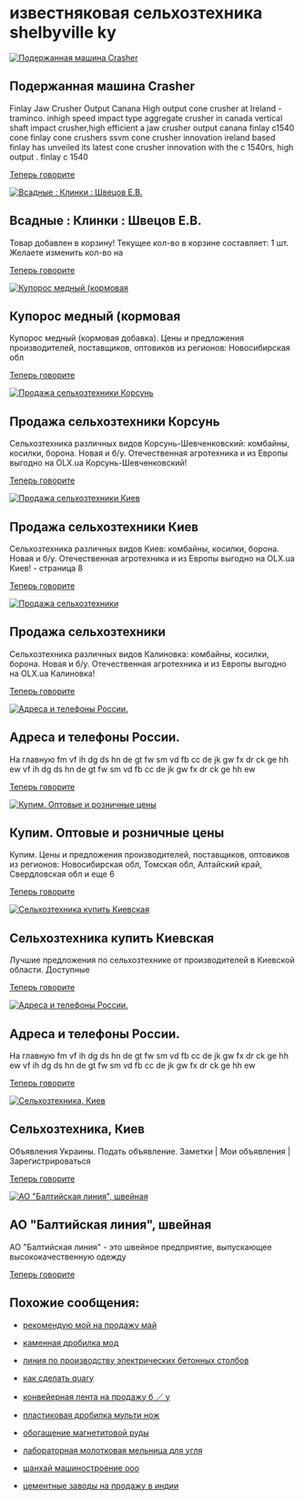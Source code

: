 # известняковая сельхозтехника shelbyville ky
<a href="https://mnn.zoosnet.net/LR/Chatpre.aspx?id=MNN94995150&p=https://ateliertankink.nl/" target="_blank">![Подержанная машина Crasher](https://github.com/aggregatecrushing/img/raw/main/123.jpg)</a>
## Подержанная машина Crasher
Finlay Jaw Crusher Output Canana ﻿High output cone crusher at Ireland - traminco. inhigh speed impact type aggregate crusher in canada vertical shaft impact crusher,high efficient a jaw crusher output canana finlay c1540 cone finlay cone crushers ssvm cone crusher innovation ireland based finlay has unveiled its latest cone crusher innovation with the c 1540rs, high output . finlay c 1540 
<a href="https://mnn.zoosnet.net/LR/Chatpre.aspx?id=MNN94995150&p=https://ateliertankink.nl/" target="_blank">Теперь говорите</a>
<a href="https://mnn.zoosnet.net/LR/Chatpre.aspx?id=MNN94995150&p=https://ateliertankink.nl/" target="_blank">![Всадные : Клинки : Швецов Е.В.](https://github.com/aggregatecrushing/img/raw/main/473.jpg)</a>
## Всадные : Клинки : Швецов Е.В.
Товар добавлен в корзину! Текущее кол-во в корзине составляет: 1 шт. Желаете изменить кол-во на
<a href="https://mnn.zoosnet.net/LR/Chatpre.aspx?id=MNN94995150&p=https://ateliertankink.nl/" target="_blank">Теперь говорите</a>
<a href="https://mnn.zoosnet.net/LR/Chatpre.aspx?id=MNN94995150&p=https://ateliertankink.nl/" target="_blank">![Купорос медный (кормовая ](https://github.com/aggregatecrushing/img/raw/main/546.jpg)</a>
## Купорос медный (кормовая 
Купорос медный (кормовая добавка). Цены и предложения производителей, поставщиков, оптовиков из регионов: Новосибирская обл
<a href="https://mnn.zoosnet.net/LR/Chatpre.aspx?id=MNN94995150&p=https://ateliertankink.nl/" target="_blank">Теперь говорите</a>
<a href="https://mnn.zoosnet.net/LR/Chatpre.aspx?id=MNN94995150&p=https://ateliertankink.nl/" target="_blank">![Продажа сельхозтехники Корсунь ](https://github.com/aggregatecrushing/img/raw/main/28.jpg)</a>
## Продажа сельхозтехники Корсунь 
Сельхозтехника различных видов Корсунь-Шевченковский: комбайны, косилки, борона. Новая и б/у. Отечественная агротехника и из Европы выгодно на OLX.ua Корсунь-Шевченковский!
<a href="https://mnn.zoosnet.net/LR/Chatpre.aspx?id=MNN94995150&p=https://ateliertankink.nl/" target="_blank">Теперь говорите</a>
<a href="https://mnn.zoosnet.net/LR/Chatpre.aspx?id=MNN94995150&p=https://ateliertankink.nl/" target="_blank">![Продажа сельхозтехники Киев ](https://github.com/aggregatecrushing/img/raw/main/261.jpg)</a>
## Продажа сельхозтехники Киев 
Сельхозтехника различных видов Киев: комбайны, косилки, борона. Новая и б/у. Отечественная агротехника и из Европы выгодно на OLX.ua Киев! - страница 8
<a href="https://mnn.zoosnet.net/LR/Chatpre.aspx?id=MNN94995150&p=https://ateliertankink.nl/" target="_blank">Теперь говорите</a>
<a href="https://mnn.zoosnet.net/LR/Chatpre.aspx?id=MNN94995150&p=https://ateliertankink.nl/" target="_blank">![Продажа сельхозтехники ](https://github.com/aggregatecrushing/img/raw/main/238.jpg)</a>
## Продажа сельхозтехники 
Сельхозтехника различных видов Калиновка: комбайны, косилки, борона. Новая и б/у. Отечественная агротехника и из Европы выгодно на OLX.ua Калиновка!
<a href="https://mnn.zoosnet.net/LR/Chatpre.aspx?id=MNN94995150&p=https://ateliertankink.nl/" target="_blank">Теперь говорите</a>
<a href="https://mnn.zoosnet.net/LR/Chatpre.aspx?id=MNN94995150&p=https://ateliertankink.nl/" target="_blank">![Адреса и телефоны России.](https://github.com/aggregatecrushing/img/raw/main/405.jpg)</a>
## Адреса и телефоны России.
На главную fm vf ih dg ds hn de gt fw sm vd fb cc de jk gw fx dr ck ge hh ew vf ih dg ds hn de gt fw sm vd fb cc de jk gw fx dr ck ge hh ew
<a href="https://mnn.zoosnet.net/LR/Chatpre.aspx?id=MNN94995150&p=https://ateliertankink.nl/" target="_blank">Теперь говорите</a>
<a href="https://mnn.zoosnet.net/LR/Chatpre.aspx?id=MNN94995150&p=https://ateliertankink.nl/" target="_blank">![Купим. Оптовые и розничные цены ](https://github.com/aggregatecrushing/img/raw/main/540.jpg)</a>
## Купим. Оптовые и розничные цены 
Купим. Цены и предложения производителей, поставщиков, оптовиков из регионов: Новосибирская обл, Томская обл, Алтайский край, Свердловская обл и еще 6
<a href="https://mnn.zoosnet.net/LR/Chatpre.aspx?id=MNN94995150&p=https://ateliertankink.nl/" target="_blank">Теперь говорите</a>
<a href="https://mnn.zoosnet.net/LR/Chatpre.aspx?id=MNN94995150&p=https://ateliertankink.nl/" target="_blank">![Сельхозтехника купить Киевская ](https://github.com/aggregatecrushing/img/raw/main/664.jpg)</a>
## Сельхозтехника купить Киевская 
Лучшие предложения по сельхозтехнике от производителей в Киевской области. Доступные 
<a href="https://mnn.zoosnet.net/LR/Chatpre.aspx?id=MNN94995150&p=https://ateliertankink.nl/" target="_blank">Теперь говорите</a>
<a href="https://mnn.zoosnet.net/LR/Chatpre.aspx?id=MNN94995150&p=https://ateliertankink.nl/" target="_blank">![Адреса и телефоны России.](https://github.com/aggregatecrushing/img/raw/main/431.jpg)</a>
## Адреса и телефоны России.
На главную fm vf ih dg ds hn de gt fw sm vd fb cc de jk gw fx dr ck ge hh ew vf ih dg ds hn de gt fw sm vd fb cc de jk gw fx dr ck ge hh ew
<a href="https://mnn.zoosnet.net/LR/Chatpre.aspx?id=MNN94995150&p=https://ateliertankink.nl/" target="_blank">Теперь говорите</a>
<a href="https://mnn.zoosnet.net/LR/Chatpre.aspx?id=MNN94995150&p=https://ateliertankink.nl/" target="_blank">![Сельхозтехника, Киев](https://github.com/aggregatecrushing/img/raw/main/447.jpg)</a>
## Сельхозтехника, Киев
Объявления Украины. Подать объявление. Заметки | Мои объявления | Зарегистрироваться
<a href="https://mnn.zoosnet.net/LR/Chatpre.aspx?id=MNN94995150&p=https://ateliertankink.nl/" target="_blank">Теперь говорите</a>
<a href="https://mnn.zoosnet.net/LR/Chatpre.aspx?id=MNN94995150&p=https://ateliertankink.nl/" target="_blank">![АО "Балтийская линия", швейная ](https://github.com/aggregatecrushing/img/raw/main/554.jpg)</a>
## АО "Балтийская линия", швейная 
АО "Балтийская линия" - это швейное предприятие, выпускающее высококачественную одежду 
<a href="https://mnn.zoosnet.net/LR/Chatpre.aspx?id=MNN94995150&p=https://ateliertankink.nl/" target="_blank">Теперь говорите</a>
## Похожие сообщения:
* [рекомендую мой на продажу май](%D1%80%D0%B5%D0%BA%D0%BE%D0%BC%D0%B5%D0%BD%D0%B4%D1%83%D1%8E%20%D0%BC%D0%BE%D0%B9%20%D0%BD%D0%B0%20%D0%BF%D1%80%D0%BE%D0%B4%D0%B0%D0%B6%D1%83%20%D0%BC%D0%B0%D0%B9.md)
* [каменная дробилка мод](%D0%BA%D0%B0%D0%BC%D0%B5%D0%BD%D0%BD%D0%B0%D1%8F%20%D0%B4%D1%80%D0%BE%D0%B1%D0%B8%D0%BB%D0%BA%D0%B0%20%D0%BC%D0%BE%D0%B4.md)
* [линия по производству электрических бетонных столбов](%D0%BB%D0%B8%D0%BD%D0%B8%D1%8F%20%D0%BF%D0%BE%20%D0%BF%D1%80%D0%BE%D0%B8%D0%B7%D0%B2%D0%BE%D0%B4%D1%81%D1%82%D0%B2%D1%83%20%D1%8D%D0%BB%D0%B5%D0%BA%D1%82%D1%80%D0%B8%D1%87%D0%B5%D1%81%D0%BA%D0%B8%D1%85%20%D0%B1%D0%B5%D1%82%D0%BE%D0%BD%D0%BD%D1%8B%D1%85%20%D1%81%D1%82%D0%BE%D0%BB%D0%B1%D0%BE%D0%B2.md)
* [как сделать quary](%D0%BA%D0%B0%D0%BA%20%D1%81%D0%B4%D0%B5%D0%BB%D0%B0%D1%82%D1%8C%20quary.md)
* [конвейерная лента на продажу б ／ у](%D0%BA%D0%BE%D0%BD%D0%B2%D0%B5%D0%B9%D0%B5%D1%80%D0%BD%D0%B0%D1%8F%20%D0%BB%D0%B5%D0%BD%D1%82%D0%B0%20%D0%BD%D0%B0%20%D0%BF%D1%80%D0%BE%D0%B4%D0%B0%D0%B6%D1%83%20%D0%B1%20%EF%BC%8F%20%D1%83.md)
* [пластиковая дробилка мульти нож](%D0%BF%D0%BB%D0%B0%D1%81%D1%82%D0%B8%D0%BA%D0%BE%D0%B2%D0%B0%D1%8F%20%D0%B4%D1%80%D0%BE%D0%B1%D0%B8%D0%BB%D0%BA%D0%B0%20%D0%BC%D1%83%D0%BB%D1%8C%D1%82%D0%B8%20%D0%BD%D0%BE%D0%B6.md)
* [обогащение магнетитовой руды](%D0%BE%D0%B1%D0%BE%D0%B3%D0%B0%D1%89%D0%B5%D0%BD%D0%B8%D0%B5%20%D0%BC%D0%B0%D0%B3%D0%BD%D0%B5%D1%82%D0%B8%D1%82%D0%BE%D0%B2%D0%BE%D0%B9%20%D1%80%D1%83%D0%B4%D1%8B.md)
* [лабораторная молотковая мельница для угля](%D0%BB%D0%B0%D0%B1%D0%BE%D1%80%D0%B0%D1%82%D0%BE%D1%80%D0%BD%D0%B0%D1%8F%20%D0%BC%D0%BE%D0%BB%D0%BE%D1%82%D0%BA%D0%BE%D0%B2%D0%B0%D1%8F%20%D0%BC%D0%B5%D0%BB%D1%8C%D0%BD%D0%B8%D1%86%D0%B0%20%D0%B4%D0%BB%D1%8F%20%D1%83%D0%B3%D0%BB%D1%8F.md)
* [шанхай машиностроение ооо](%D1%88%D0%B0%D0%BD%D1%85%D0%B0%D0%B9%20%D0%BC%D0%B0%D1%88%D0%B8%D0%BD%D0%BE%D1%81%D1%82%D1%80%D0%BE%D0%B5%D0%BD%D0%B8%D0%B5%20%D0%BE%D0%BE%D0%BE.md)
* [цементные заводы на продажу в индии](%D1%86%D0%B5%D0%BC%D0%B5%D0%BD%D1%82%D0%BD%D1%8B%D0%B5%20%D0%B7%D0%B0%D0%B2%D0%BE%D0%B4%D1%8B%20%D0%BD%D0%B0%20%D0%BF%D1%80%D0%BE%D0%B4%D0%B0%D0%B6%D1%83%20%D0%B2%20%D0%B8%D0%BD%D0%B4%D0%B8%D0%B8.md)

